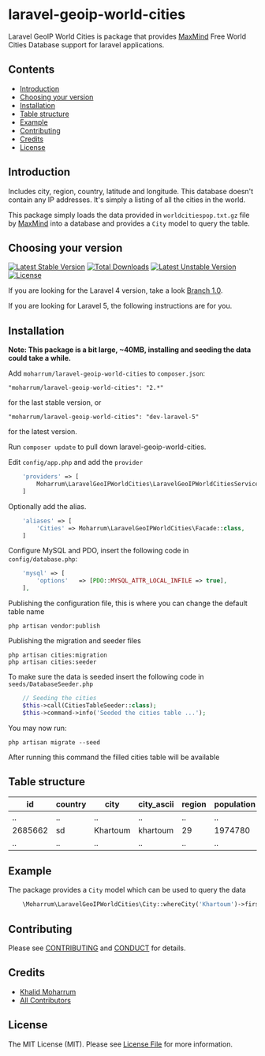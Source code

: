 # laravel-geoip-world-cities

Laravel GeoIP World Cities is package that provides [MaxMind](https://www.maxmind.com/en/free-world-cities-database) Free World Cities Database support for laravel applications.

## Contents

- [Introduction](#introduction)
- [Choosing your version](#choosing-your-version)
- [Installation](#installation)
- [Table structure](#table-structure)
- [Example](#example)
- [Contributing](#contributing)
- [Credits](#credits)
- [License](#license)

## Introduction

Includes city, region, country, latitude and longitude. This database doesn't contain any IP addresses. It's simply a listing of all the cities in the world.

This package simply loads the data provided in `worldcitiespop.txt.gz` file by [MaxMind](https://www.maxmind.com/) into a database and provides a `City` model to query the table.

## Choosing your version

[![Latest Stable Version](https://poser.pugx.org/moharrum/laravel-geoip-world-cities/v/stable)](https://packagist.org/packages/moharrum/laravel-geoip-world-cities) [![Total Downloads](https://poser.pugx.org/moharrum/laravel-geoip-world-cities/downloads)](https://packagist.org/packages/moharrum/laravel-geoip-world-cities) [![Latest Unstable Version](https://poser.pugx.org/moharrum/laravel-geoip-world-cities/v/unstable)](https://packagist.org/packages/moharrum/laravel-geoip-world-cities) [![License](https://poser.pugx.org/moharrum/laravel-geoip-world-cities/license)](https://packagist.org/packages/moharrum/laravel-geoip-world-cities)

If you are looking for the Laravel 4 version, take a look [Branch 1.0](https://github.com/moharrum/laravel-geoip-world-cities/tree/1.0).

If you are looking for Laravel 5, the following instructions are for you.

## Installation

**Note: This package is a bit large, ~40MB, installing and seeding the data could take a while.**

Add `moharrum/laravel-geoip-world-cities` to `composer.json`:

    "moharrum/laravel-geoip-world-cities": "2.*"

for the last stable version, or

    "moharrum/laravel-geoip-world-cities": "dev-laravel-5"

for the latest version.

Run `composer update` to pull down laravel-geoip-world-cities.

Edit `config/app.php` and add the `provider`

```php
    'providers' => [
        Moharrum\LaravelGeoIPWorldCities\LaravelGeoIPWorldCitiesServiceProvider::class,
    ]
```

Optionally add the alias.

```php
    'aliases' => [
        'Cities' => Moharrum\LaravelGeoIPWorldCities\Facade::class,
    ]
```

Configure MySQL and PDO, insert the following code in `config/database.php`:

```php
    'mysql' => [
        'options'   => [PDO::MYSQL_ATTR_LOCAL_INFILE => true],
    ],
```

Publishing the configuration file, this is where you can change the default table name

    php artisan vendor:publish

Publishing the migration and seeder files

    php artisan cities:migration
    php artisan cities:seeder

To make sure the data is seeded insert the following code in `seeds/DatabaseSeeder.php`

```php
    // Seeding the cities
    $this->call(CitiesTableSeeder::class);
    $this->command->info('Seeded the cities table ...'); 
```

You may now run:

    php artisan migrate --seed
    
After running this command the filled cities table will be available

## Table structure

| id       | country  | city      | city_ascii  | region  | population  | latitude  | longitude  |
| -------- | ---------| --------- | ----------- | ------- | ----------- | --------- | ---------- |
| ..       | ..       | ..        | ..          | ..      | ..          | ..        | ..         |
| 2685662  | sd       | Khartoum  | khartoum    | 29      | 1974780     | 15.588056 | 32.534167  |
| ..       | ..       | ..        | ..          | ..      | ..          | ..        | ..         |

## Example

The package provides a `City` model which can be used to query the data

```php
    \Moharrum\LaravelGeoIPWorldCities\City::whereCity('Khartoum')->first();
```

## Contributing

Please see [CONTRIBUTING](CONTRIBUTING.md) and [CONDUCT](CONDUCT.md) for details.

## Credits

- [Khalid Moharrum][link-author]
- [All Contributors][link-contributors]

## License

The MIT License (MIT). Please see [License File](LICENSE.md) for more information.

[link-packagist]: https://packagist.org/packages/moharrum/laravel-geoip-world-cities
[link-downloads]: https://packagist.org/packages/moharrum/laravel-geoip-world-cities
[link-author]: https://github.com/moharrum
[link-contributors]: ../../contributors
